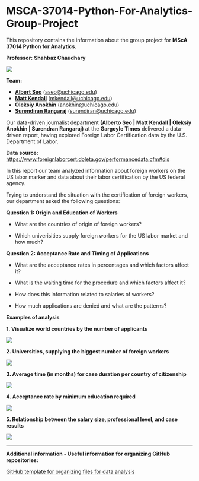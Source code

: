 # MSCA-37014-Python-For-Analytics-Group-Project

This repository contains the information about the group project for **MScA 37014 Python for Analytics**.

**Professor:** **Shahbaz Chaudhary**

![](https://i.ibb.co/v4X7cJC/image.png)

**Team:**

* **[Albert Seo](https://www.linkedin.com/in/albert-young-seo-01254a89/)** (aseo@uchicago.edu)
* **[Matt Kendall](https://www.linkedin.com/in/mtkendall/)** (mkendall@uchicago.edu)
* **[Oleksiy Anokhin](https://www.linkedin.com/in/oanokhin/)** (anokhin@uchicago.edu)
* **[Surendiran Rangaraj](https://www.linkedin.com/in/surendiran-rangaraj-29463119/)** (surendiran@uchicago.edu)


Our data-driven journalist department **(Alberto Seo | Matt Kendall | Oleksiy Anokhin | Surendran Rangaraj)** at the **Gargoyle Times** delivered a data-driven report, having explored Foreign Labor Certification data by the U.S. Department of Labor.

**Data source:** https://www.foreignlaborcert.doleta.gov/performancedata.cfm#dis

In this report our team analyzed information about foreign workers on the US labor marker and data about their labor certification by the US federal agency.

Trying to understand the situation with the certification of foreign workers, our department asked the following questions:

**Question 1: Origin and Education of Workers**

* What are the countries of origin of foreign workers?

* Which univerisities supply foreign workers for the US labor market and how much?

**Question 2: Acceptance Rate and Timing of Applications**

* What are the acceptance rates in percentages and which factors affect it?

* What is the waiting time for the procedure and which factors affect it?

* How does this information related to salaries of workers?

* How much applications are denied and what are the patterns?

**Examples of analysis**

**1. Visualize world countries by the number of applicants**

![](https://i.ibb.co/fxk6ZxL/image.png)

**2. Universities, supplying the biggest number of foreign workers**

![](https://i.ibb.co/5cP0ZvS/image.png)

**3. Average time (in months) for case duration per country of citizenship**

![](https://i.ibb.co/RgQ2LWg/image.png)

**4. Acceptance rate by minimum education required**

![](https://i.ibb.co/z2NTZHq/image.png)

**5. Relationship between the salary size, professional level, and case results**

![](https://i.ibb.co/5vZ7qLk/image.png)



-----------------------------------------------------------------------------------

**Additional information - Useful information for organizing GitHub repositories:**

[GitHub template for organizing files for data analysis](https://github.com/AndersenLab/IBiS-Bootcamp/wiki/Organizing-files-for-data-analysis)
